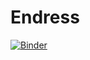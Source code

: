 # Endress

[![Binder](https://mybinder.org/badge_logo.svg)](https://mybinder.org/v2/gh/sbarton6491/Endress/main?filepath=EOD%20Forecast)
